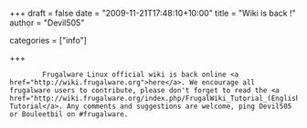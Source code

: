 
+++
draft = false
date = "2009-11-21T17:48:10+10:00"
title = "Wiki is back !"
author = "Devil505"

categories = ["info"]

+++

            Frugalware Linux official wiki is back online <a href="http://wiki.frugalware.org">here</a>. We encourage all frugalware users to contribute, please don't forget to read the <a href="http://wiki.frugalware.org/index.php/FrugalWiki_Tutorial_(English)">FrugalWiki Tutorial</a>. Any comments and suggestions are welcome, ping Devil505 or Bouleetbil on #frugalware.
            
        